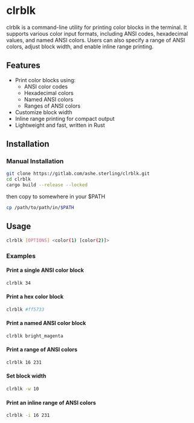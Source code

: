 # clrblk

clrblk is a command-line utility for printing color blocks in the terminal. It supports various color input formats, including ANSI codes, hexadecimal values, and named ANSI colors. Users can also specify a range of ANSI colors, adjust block width, and enable inline range printing.

## Features

- Print color blocks using:
  - ANSI color codes
  - Hexadecimal colors
  - Named ANSI colors
  - Ranges of ANSI colors
- Customize block width
- Inline range printing for compact output
- Lightweight and fast, written in Rust

## Installation


### Manual Installation

```sh
git clone https://gitlab.com/ashe.sterling/clrblk.git
cd clrblk
cargo build --release --locked
```
then copy to somewhere in your $PATH
```sh
cp /path/to/path/in/$PATH
```

## Usage

```sh
clrblk [OPTIONS] <color(1) [color(2)]>
```

### Examples

#### Print a single ANSI color block
```sh
clrblk 34
```

#### Print a hex color block
```sh
clrblk #ff5733
```

#### Print a named ANSI color block
```sh
clrblk bright_magenta
```

#### Print a range of ANSI colors
```sh
clrblk 16 231
```

#### Set block width
```sh
clrblk -w 10
```

#### Print an inline range of ANSI colors
```sh
clrblk -i 16 231
```
